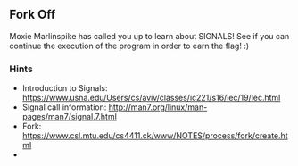 ## Fork Off 

Moxie Marlinspike has called you up to learn about SIGNALS! See if you can continue the execution of the program in order to earn the flag! :) 

### Hints

- Introduction to Signals: https://www.usna.edu/Users/cs/aviv/classes/ic221/s16/lec/19/lec.html
- Signal call information: http://man7.org/linux/man-pages/man7/signal.7.html 
- Fork: https://www.csl.mtu.edu/cs4411.ck/www/NOTES/process/fork/create.html
- 
